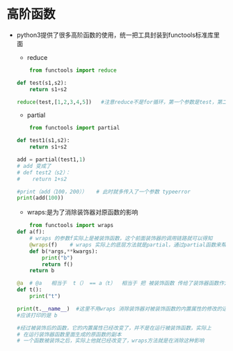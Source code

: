 # 高阶函数
- python3提供了很多高阶函数的使用，统一把工具封装到functools标准库里面
    - reduce
    ```python
        from functools import reduce

    def test(s1,s2):
        return s1+s2

    reduce(test,[1,2,3,4,5])   #注意reduce不是for循环，第一个参数是test，第二个参数是一个可序列化的参数
    ```


    - partial
    ```python
        from functools import partial

    def test1(s1,s2):
        return s1+s2

    add = partial(test1,1)
    # add 变成了
    # def test2（s2）：
    #    return 1+s2

    #print（add（100，200））   # 此时就多传入了一个参数 typeerror
    print(add(100))
    ```


    - wraps:是为了消除装饰器对原函数的影响
    ```python
        from functools import wraps
    def a(f):
        # wraps 的参数f实际上是被装饰函数，这个前面装饰器的调用链路就可以得知
        @wraps(f)    # wraps 实际上的底层方法就是partial，通过partial函数来帮顶原有的内置属性，以此保证被装饰器的函数不受影响
        def b(*args,**kwargs):
            print("b")
            return f()
        return b

    @a  # @a   相当于  t（） == a（t）  相当于 把 被装饰函数 传给了装饰器函数作为装饰器函数的参数
    def t():
        print("t")

    print(t.__name__)  #这里不用wraps 消除装饰器对被装饰函数的内置属性的修改的话
    #应该打印的是 b

    #经过被装饰后的函数，它的内置属性已经改变了，并不是在运行被装饰函数，实际上
    # 在运行装饰器函数里面生成的原函数的副本
    # 一个函数被装饰之后，实际上他就已经改变了，wraps方法就是在消除这种影响
    ```

